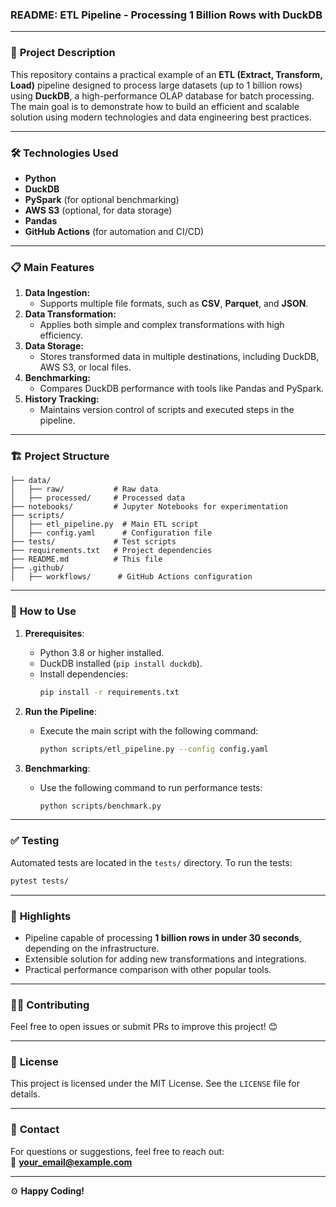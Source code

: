 ### README: **ETL Pipeline - Processing 1 Billion Rows with DuckDB**  

---

### 🚀 **Project Description**  
This repository contains a practical example of an **ETL (Extract, Transform, Load)** pipeline designed to process large datasets (up to 1 billion rows) using **DuckDB**, a high-performance OLAP database for batch processing. The main goal is to demonstrate how to build an efficient and scalable solution using modern technologies and data engineering best practices.

---

### 🛠️ **Technologies Used**  

- **Python**  
- **DuckDB**  
- **PySpark** (for optional benchmarking)  
- **AWS S3** (optional, for data storage)  
- **Pandas**  
- **GitHub Actions** (for automation and CI/CD)  

---

### 📋 **Main Features**  

1. **Data Ingestion:**  
   - Supports multiple file formats, such as **CSV**, **Parquet**, and **JSON**.  
2. **Data Transformation:**  
   - Applies both simple and complex transformations with high efficiency.  
3. **Data Storage:**  
   - Stores transformed data in multiple destinations, including DuckDB, AWS S3, or local files.  
4. **Benchmarking:**  
   - Compares DuckDB performance with tools like Pandas and PySpark.  
5. **History Tracking:**  
   - Maintains version control of scripts and executed steps in the pipeline.  

---

### 🏗️ **Project Structure**  
```plaintext
├── data/
│   ├── raw/           # Raw data
│   ├── processed/     # Processed data
├── notebooks/         # Jupyter Notebooks for experimentation
├── scripts/
│   ├── etl_pipeline.py  # Main ETL script
│   ├── config.yaml      # Configuration file
├── tests/             # Test scripts
├── requirements.txt   # Project dependencies
├── README.md          # This file
├── .github/
│   ├── workflows/      # GitHub Actions configuration
```

---

### 🚀 **How to Use**  

1. **Prerequisites**:  
   - Python 3.8 or higher installed.  
   - DuckDB installed (`pip install duckdb`).  
   - Install dependencies:  
     ```bash
     pip install -r requirements.txt
     ```  

2. **Run the Pipeline**:  
   - Execute the main script with the following command:  
     ```bash
     python scripts/etl_pipeline.py --config config.yaml
     ```  

3. **Benchmarking**:  
   - Use the following command to run performance tests:  
     ```bash
     python scripts/benchmark.py
     ```  

---

### ✅ **Testing**  
Automated tests are located in the `tests/` directory. To run the tests:  
```bash
pytest tests/
```

---

### 🌟 **Highlights**  

- Pipeline capable of processing **1 billion rows in under 30 seconds**, depending on the infrastructure.  
- Extensible solution for adding new transformations and integrations.  
- Practical performance comparison with other popular tools.  

---

### 🧑‍💻 **Contributing**  

Feel free to open issues or submit PRs to improve this project! 😊  

---

### 📄 **License**  

This project is licensed under the MIT License. See the `LICENSE` file for details.  

---

### 📩 **Contact**  

For questions or suggestions, feel free to reach out:  
📧 **your_email@example.com**  

---  

⚙️ **Happy Coding!**  
